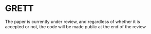 # GRETT

The paper is currently under review, and regardless of whether it is accepted or not, the code will be made public at the end of the review
